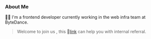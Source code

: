 ### About Me

  🧑‍💻  I'm a frontend developer currently working in the web infra team at ByteDance.  

 > Welcome to join us , this 🔗[link](https://job.toutiao.com/s/jeL6Lar) can help you with internal referral.
